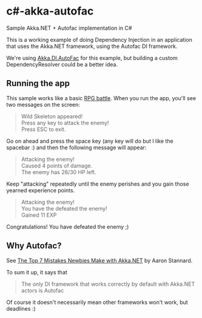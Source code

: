 # c#-akka-autofac
Sample Akka.NET + Autofac implementation in C#

This is a working example of doing Dependency Injection in an application that uses the Akka.NET framework, using the Autofac DI framework.
 
We're using [Akka.DI.AutoFac](https://github.com/akkadotnet/Akka.DI.AutoFac) for this example, but building a custom DependencyResolver could be a better idea.
 
## Running the app
This sample works like a basic [RPG battle](https://www.google.com.ar/search?q=rpg+battle&tbm=isch).
When you run the app, you'll see two messages on the screen:
>Wild Skeleton appeared!  
>Press any key to attack the enemy!  
>Press ESC to exit.


Go on ahead and press the space key (any key will do but I like the spacebar :) and then the following message will appear:
>Attacking the enemy!  
>Caused 4 points of damage.  
>The enemy has 26/30 HP left.

Keep "attacking" repeatedly until the enemy perishes and you gain those yearned experience points.

>Attacking the enemy!  
>You have the defeated the enemy!  
>Gained 11 EXP

Congratulations! You have defeated the enemy ;)

## Why Autofac?
See [The Top 7 Mistakes Newbies Make with Akka.NET](https://petabridge.com/blog/top-7-akkadotnet-stumbling-blocks/) by Aaron Stannard.

To sum it up, it says that 
>The only DI framework that works correctly by default with Akka.NET actors is Autofac

Of course it doesn't necessarily mean other frameworks won't work, but deadlines :)
